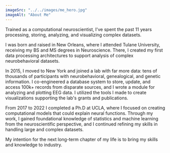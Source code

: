 ```yaml
---
imageSrc: "../../images/me_hero.jpg"
imageAlt: "About Me"
---
```


Trained as a computational neuroscientist, I've spent the past 11 years processing, storing, analyzing, and visualizing complex datasets.

I was born and raised in New Orleans, where I attended Tulane University, receiving my BS and MS degrees in Neuroscience. There, I created my first data processing architectures to support analysis of complex neurobehavioral datasets.

In 2015, I moved to New York and joined a lab with far more data: tens of thousands of participants with neurobehavioral, genealogical, and genetic information. I co-engineered a database system to store, update, and access 100k+ records from disparate sources, and I wrote a module for analyzing and plotting EEG data. I utilized the tools I made to create visualizations supporting the lab's grants and publications.

From 2017 to 2022 I completed a Ph.D at UCLA, where I focused on creating computational models that could explain neural functions. Through my work, I gained foundational knowledge of statistics and machine learning from the neuroscientific perspective, and I continued refining my skills in handling large and complex datasets.

My intention for the next long-term chapter of my life is to bring my skills and knowledge to industry.
